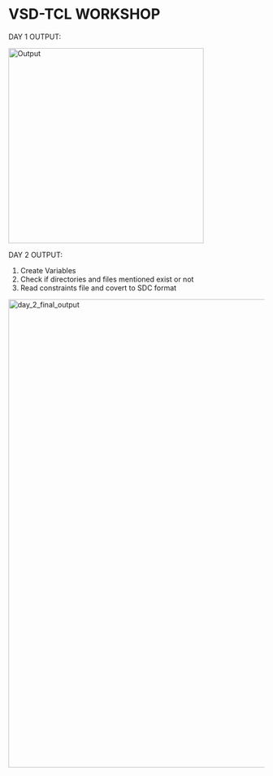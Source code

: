 # VSD-TCL WORKSHOP

DAY 1 OUTPUT:

<img width="384" alt="Output" src="https://github.com/shreyas0770/TCL/assets/107952725/27480afd-9f16-4af0-a7ec-05454013a5de">



DAY 2 OUTPUT:

1. Create Variables
2. Check if directories and files mentioned exist or not
3. Read constraints file and covert to SDC format


<img width="921" alt="day_2_final_output" src="https://github.com/shreyas0770/TCL/assets/107952725/2c2e42f7-a9aa-4d7e-a7f1-9a11131fb562">
